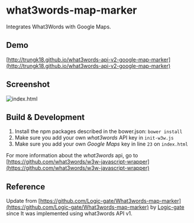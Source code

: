 # what3words-map-marker
Integrates What3Words with Google Maps.

## Demo

[http://trungk18.github.io/what3words-api-v2-google-map-marker](http://trungk18.github.io/what3words-api-v2-google-map-marker)

## Screenshot

![index.html](http://i.imgur.com/KhJMEI7.png)

## Build & Development

1. Install the npm packages described in the bower.json: `bower install`
2. Make sure you add your own *what3words* API key in `init-w3w.js`
3. Make sure you add your own *Google Maps* key in line `23` on `index.html` 


For more information about the *what3words* api, go to [https://github.com/what3words/w3w-javascript-wrapper](https://github.com/what3words/w3w-javascript-wrapper)

## Reference 

Update from [https://github.com/Logic-gate/What3words-map-marker](https://github.com/Logic-gate/What3words-map-marker) by [Logic-gate](https://github.com/Logic-gate) since It was implemented using what3words API v1.